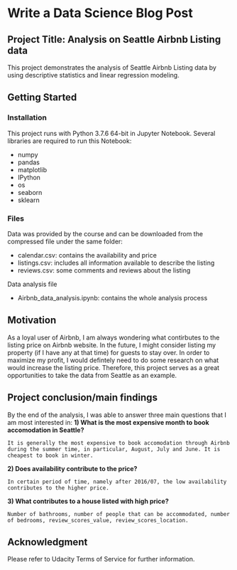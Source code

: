 # Write a Data Science Blog Post

## Project Title: Analysis on Seattle Airbnb Listing data
This project demonstrates the analysis of Seattle Airbnb Listing data by using descriptive statistics and linear regression modeling.

## Getting Started
### Installation
This project runs with Python 3.7.6 64-bit in Jupyter Notebook. Several libraries are required to run this Notebook:
- numpy
- pandas
- matplotlib
- IPython
- os
- seaborn
- sklearn

### Files
Data was provided by the course and can be downloaded from the compressed file under the same folder:
- calendar.csv: contains the availability and price
- listings.csv: includes all information available to describe the listing
- reviews.csv: some comments and reviews about the listing

Data analysis file
- Airbnb_data_analysis.ipynb: contains the whole analysis process

## Motivation
As a loyal user of Airbnb, I am always wondering what contirbutes to the listing price on Airbnb website. In the future, I might consider listing my property (if I have any at that time) for guests to stay over. In order to maximize my profit, I would defintely need to do some research on what would increase the listing price. Therefore, this project serves as a great opportunities to take the data from Seattle as an example.


## Project conclusion/main findings
By the end of the analysis, I was able to answer three main questions that I am most interested in:
**1) What is the most expensive month to book accomodation in Seattle?**

    It is generally the most expensive to book accomodation through Airbnb during the summer time, in particular, August, July and June. It is cheapest to book in winter.

**2) Does availability contribute to the price?**

    In certain period of time, namely after 2016/07, the low availability contributes to the higher price.

**3) What contributes to a house listed with high price?**

    Number of bathrooms, number of people that can be accommodated, number of bedrooms, review_scores_value, review_scores_location.
    
    
## Acknowledgment
Please refer to Udacity Terms of Service for further information.
